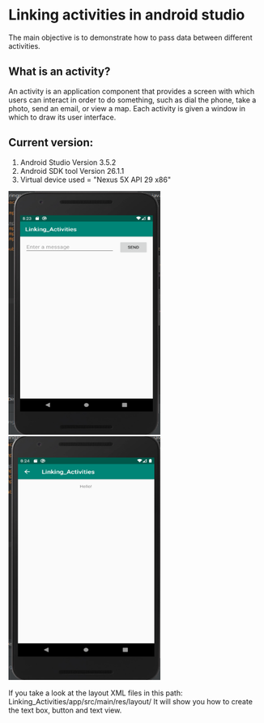 # Linking activities in android studio 

The main objective is to demonstrate how to pass data between different activities. 

## What is an activity? 
An activity is an application component that provides a screen with which users can interact in order to do something, such as dial the phone, take a photo, send an email, or view a map. Each activity is given a window in which to draw its user interface.

## Current version:
  1) Android Studio Version 3.5.2
  2) Android SDK tool Version 26.1.1
  3) Virtual device used = "Nexus 5X API 29 x86"
  
  
  
<img src="images/HomeScreenOfActivity.png" width="300" height="480" >
<img src="images/2ndActivity.png" width="300" height="480" >


If you take a look at the layout XML files in this path:
Linking_Activities/app/src/main/res/layout/
It will show you how to create the text box, button and text view. 




